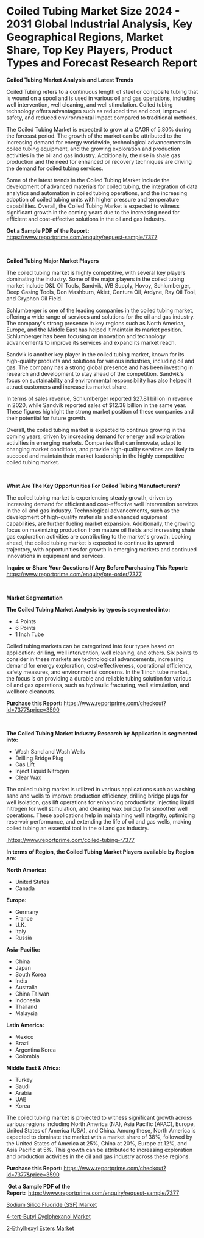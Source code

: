 <p><h1>Coiled Tubing Market Size 2024 - 2031 Global Industrial Analysis, Key Geographical Regions, Market Share, Top Key Players, Product Types and Forecast Research Report</h1></p><p><strong>Coiled Tubing Market Analysis and Latest Trends</strong></p>
<p><p>Coiled Tubing refers to a continuous length of steel or composite tubing that is wound on a spool and is used in various oil and gas operations, including well intervention, well cleaning, and well stimulation. Coiled tubing technology offers advantages such as reduced time and cost, improved safety, and reduced environmental impact compared to traditional methods.</p><p>The Coiled Tubing Market is expected to grow at a CAGR of 5.80% during the forecast period. The growth of the market can be attributed to the increasing demand for energy worldwide, technological advancements in coiled tubing equipment, and the growing exploration and production activities in the oil and gas industry. Additionally, the rise in shale gas production and the need for enhanced oil recovery techniques are driving the demand for coiled tubing services.</p><p>Some of the latest trends in the Coiled Tubing Market include the development of advanced materials for coiled tubing, the integration of data analytics and automation in coiled tubing operations, and the increasing adoption of coiled tubing units with higher pressure and temperature capabilities. Overall, the Coiled Tubing Market is expected to witness significant growth in the coming years due to the increasing need for efficient and cost-effective solutions in the oil and gas industry.</p></p>
<p><strong>Get a Sample PDF of the Report:&nbsp;</strong> <a href="https://www.reportprime.com/enquiry/request-sample/7377">https://www.reportprime.com/enquiry/request-sample/7377</a></p>
<p>&nbsp;</p>
<p><strong>Coiled Tubing Major Market Players</strong></p>
<p><p>The coiled tubing market is highly competitive, with several key players dominating the industry. Some of the major players in the coiled tubing market include D&L Oil Tools, Sandvik, WB Supply, Hovoy, Schlumberger, Deep Casing Tools, Don Mashburn, Akiet, Centura Oil, Ardyne, Ray Oil Tool, and Gryphon Oil Field.</p><p>Schlumberger is one of the leading companies in the coiled tubing market, offering a wide range of services and solutions for the oil and gas industry. The company's strong presence in key regions such as North America, Europe, and the Middle East has helped it maintain its market position. Schlumberger has been focusing on innovation and technology advancements to improve its services and expand its market reach.</p><p>Sandvik is another key player in the coiled tubing market, known for its high-quality products and solutions for various industries, including oil and gas. The company has a strong global presence and has been investing in research and development to stay ahead of the competition. Sandvik's focus on sustainability and environmental responsibility has also helped it attract customers and increase its market share.</p><p>In terms of sales revenue, Schlumberger reported $27.81 billion in revenue in 2020, while Sandvik reported sales of $12.38 billion in the same year. These figures highlight the strong market position of these companies and their potential for future growth.</p><p>Overall, the coiled tubing market is expected to continue growing in the coming years, driven by increasing demand for energy and exploration activities in emerging markets. Companies that can innovate, adapt to changing market conditions, and provide high-quality services are likely to succeed and maintain their market leadership in the highly competitive coiled tubing market.</p></p>
<p>&nbsp;</p>
<p><strong>What Are The Key Opportunities For Coiled Tubing Manufacturers?</strong></p>
<p><p>The coiled tubing market is experiencing steady growth, driven by increasing demand for efficient and cost-effective well intervention services in the oil and gas industry. Technological advancements, such as the development of high-quality materials and enhanced equipment capabilities, are further fueling market expansion. Additionally, the growing focus on maximizing production from mature oil fields and increasing shale gas exploration activities are contributing to the market's growth. Looking ahead, the coiled tubing market is expected to continue its upward trajectory, with opportunities for growth in emerging markets and continued innovations in equipment and services.</p></p>
<p><strong>Inquire or Share Your Questions If Any Before Purchasing This Report:</strong> <a href="https://www.reportprime.com/enquiry/pre-order/7377">https://www.reportprime.com/enquiry/pre-order/7377</a></p>
<p>&nbsp;</p>
<p><strong>Market Segmentation</strong></p>
<p><strong>The Coiled Tubing Market Analysis by types is segmented into:</strong></p>
<p><ul><li>4 Points</li><li>6 Points</li><li>1 Inch Tube</li></ul></p>
<p><p>Coiled tubing markets can be categorized into four types based on application: drilling, well intervention, well cleaning, and others. Six points to consider in these markets are technological advancements, increasing demand for energy exploration, cost-effectiveness, operational efficiency, safety measures, and environmental concerns. In the 1 inch tube market, the focus is on providing a durable and reliable tubing solution for various oil and gas operations, such as hydraulic fracturing, well stimulation, and wellbore cleanouts.</p></p>
<p><strong>Purchase this Report:&nbsp;</strong><a href="https://www.reportprime.com/checkout?id=7377&price=3590">https://www.reportprime.com/checkout?id=7377&price=3590</a></p>
<p>&nbsp;</p>
<p><strong>The Coiled Tubing Market Industry Research by Application is segmented into:</strong></p>
<p><ul><li>Wash Sand and Wash Wells</li><li>Drilling Bridge Plug</li><li>Gas Lift</li><li>Inject Liquid Nitrogen</li><li>Clear Wax</li></ul></p>
<p><p>The coiled tubing market is utilized in various applications such as washing sand and wells to improve production efficiency, drilling bridge plugs for well isolation, gas lift operations for enhancing productivity, injecting liquid nitrogen for well stimulation, and clearing wax buildup for smoother well operations. These applications help in maintaining well integrity, optimizing reservoir performance, and extending the life of oil and gas wells, making coiled tubing an essential tool in the oil and gas industry.</p></p>
<p><a href="https://www.reportprime.com/coiled-tubing-r7377">&nbsp;https://www.reportprime.com/coiled-tubing-r7377</a></p>
<p><strong>In terms of Region, the Coiled Tubing Market Players available by Region are:</strong></p>
<p>
    <p> <strong> North America: </strong>
        <ul>
            <li>United States</li>
            <li>Canada</li>
        </ul>
        </p> 
    <p> <strong> Europe: </strong>
        <ul>
            <li>Germany</li>
            <li>France</li>
            <li>U.K.</li>
            <li>Italy</li>
            <li>Russia</li>
        </ul>
        </p> 
    <p> <strong> Asia-Pacific: </strong>
        <ul>
            <li>China</li>
            <li>Japan</li>
            <li>South Korea</li>
            <li>India</li>
            <li>Australia</li>
            <li>China Taiwan</li>
            <li>Indonesia</li>
            <li>Thailand</li>
            <li>Malaysia</li>
        </ul>
        </p> 
    <p> <strong> Latin America: </strong>
        <ul>
            <li>Mexico</li>
            <li>Brazil</li>
            <li>Argentina Korea</li>
            <li>Colombia</li>
        </ul>
        </p> 
    <p> <strong> Middle East & Africa: </strong>
        <ul>
            <li>Turkey</li>
            <li>Saudi</li>
            <li>Arabia</li>
            <li>UAE</li>
            <li>Korea</li>
        </ul>
    </p>
    </p>
<p><p>The coiled tubing market is projected to witness significant growth across various regions including North America (NA), Asia Pacific (APAC), Europe, United States of America (USA), and China. Among these, North America is expected to dominate the market with a market share of 38%, followed by the United States of America at 25%, China at 20%, Europe at 12%, and Asia Pacific at 5%. This growth can be attributed to increasing exploration and production activities in the oil and gas industry across these regions.</p></p>
<p><strong>Purchase this Report: </strong><a href="https://www.reportprime.com/checkout?id=7377&price=3590">https://www.reportprime.com/checkout?id=7377&price=3590</a></p>
<p>&nbsp;<strong>Get a Sample PDF of the Report:&nbsp;&nbsp;</strong><a href="https://www.reportprime.com/enquiry/request-sample/7377">https://www.reportprime.com/enquiry/request-sample/7377</a></p>
<p><strong></strong></p>
<p><p><a href="https://www.linkedin.com/pulse/sodium-silico-fluoride-ssf-market-size-reflecting-forecast-fdxmc?trackingId=a6MhR5ktGV5ko5ZQ%2FLmtTw%3D%3D">Sodium Silico Fluoride (SSF) Market</a></p><p><a href="https://www.linkedin.com/pulse/4-tert-butyl-cyclohexanol-market-size-evaluating-its-trends-mp3jc?trackingId=FJAgYpF75esKpYR%2ByfFA5w%3D%3D">4-tert-Butyl Cyclohexanol Market</a></p><p><a href="https://www.linkedin.com/pulse/2-ethylhexyl-esters-market-size-focuses-dynamics-in-depth-analysis-n9fne?trackingId=8lt%2FCVY2pjkJVYFJ8jDpfQ%3D%3D">2-Ethylhexyl Esters Market</a></p></p>